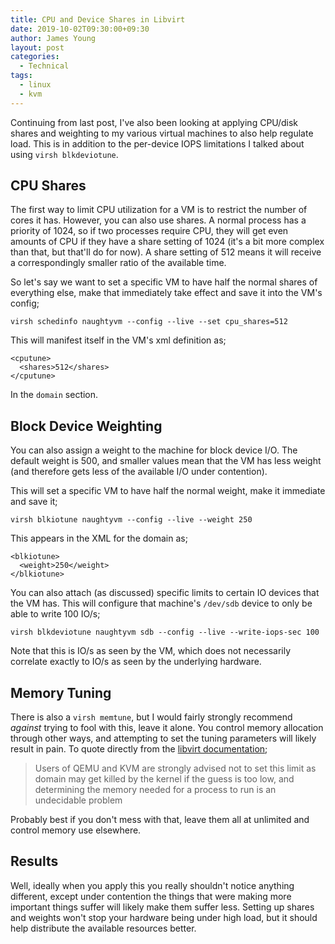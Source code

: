 ```yaml
---
title: CPU and Device Shares in Libvirt
date: 2019-10-02T09:30:00+09:30
author: James Young
layout: post
categories:
  - Technical
tags:
  - linux
  - kvm
---
```


Continuing from last post, I've also been looking at applying CPU/disk shares and weighting to my various virtual machines to also help regulate load. This is in addition to the per-device IOPS limitations I talked about using `virsh blkdeviotune`.

## CPU Shares

The first way to limit CPU utilization for a VM is to restrict the number of cores it has.  However, you can also use shares.  A normal process has a priority of 1024, so if two processes require CPU, they will get even amounts of CPU if they have a share setting of 1024 (it's a bit more complex than that, but that'll do for now).  A share setting of 512 means it will receive a correspondingly smaller ratio of the available time.

So let's say we want to set a specific VM to have half the normal shares of everything else, make that immediately take effect and save it into the VM's config;

```
virsh schedinfo naughtyvm --config --live --set cpu_shares=512
```

This will manifest itself in the VM's xml definition as;

```
<cputune>
  <shares>512</shares>
</cputune>
```

In the `domain` section.

## Block Device Weighting

You can also assign a weight to the machine for block device I/O.  The default weight is 500, and smaller values mean that the VM has less weight (and therefore gets less of the available I/O under contention).

This will set a specific VM to have half the normal weight, make it immediate and save it;

```
virsh blkiotune naughtyvm --config --live --weight 250
```

This appears in the XML for the domain as;

```
<blkiotune>
  <weight>250</weight>
</blkiotune>
```

You can also attach (as discussed) specific limits to certain IO devices that the VM has.  This will configure that machine's `/dev/sdb` device to only be able to write 100 IO/s;

```
virsh blkdeviotune naughtyvm sdb --config --live --write-iops-sec 100
```

Note that this is IO/s as seen by the VM, which does not necessarily correlate exactly to IO/s as seen by the underlying hardware.

## Memory Tuning

There is also a `virsh memtune`, but I would fairly strongly recommend *against* trying to fool with this, leave it alone.  You control memory allocation through other ways, and attempting to set the tuning parameters will likely result in pain.  To quote directly from the [libvirt documentation](https://libvirt.org/formatdomain.html#elementsMemoryTuning);

> Users of QEMU and KVM are strongly advised not to set this limit as domain may get killed by the kernel if the guess is too low, and determining the memory needed for a process to run is an undecidable problem

Probably best if you don't mess with that, leave them all at unlimited and control memory use elsewhere.

## Results

Well, ideally when you apply this you really shouldn't notice anything different, except under contention the things that were making more important things suffer will likely make them suffer less.  Setting up shares and weights won't stop your hardware being under high load, but it should help distribute the available resources better.



